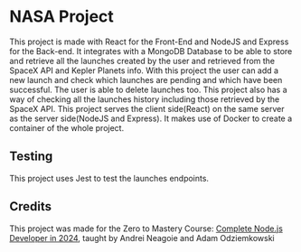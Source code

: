 # NASA Project

This project is made with React for the Front-End and NodeJS and Express for the Back-end. It integrates with a MongoDB Database to be able to store and retrieve all the launches created by the user and retrieved from the SpaceX API and Kepler Planets info. With this project the user can add a new launch and check which launches are pending and which have been successful. The user is able to delete launches too. This project also has a way of checking all the launches history including those retrieved by the SpaceX API. This project serves the client side(React) on the same server as the server side(NodeJS and Express). It makes use of Docker to create a container of the whole project.

## Testing

This project uses Jest to test the launches endpoints.

## Credits

This project was made for the Zero to Mastery Course: [Complete Node.js Developer in 2024](https://zerotomastery.io/courses/learn-node-js/), taught by Andrei Neagoie and Adam Odziemkowski
